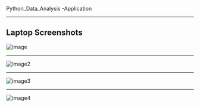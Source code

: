 Python_Data_Analysis -Application

-----------------------------------------------------
Laptop Screenshots
----------------------------------------------------------
![image](https://github.com/user-attachments/assets/f2b58b64-cfb8-4ec9-83ff-df3e35e8bafe)

--------------------------------------------------------------
![image2](https://github.com/user-attachments/assets/e6b65ff8-6b72-450c-be4c-1e4a615982c8)

------------------------------------------------------
![image3](https://github.com/user-attachments/assets/4f174fd5-add1-468e-931e-c56712e83df8)

------------------------------------------------
![image4](https://github.com/user-attachments/assets/1da3b622-f83f-4046-adb3-52de3c6f789a)
